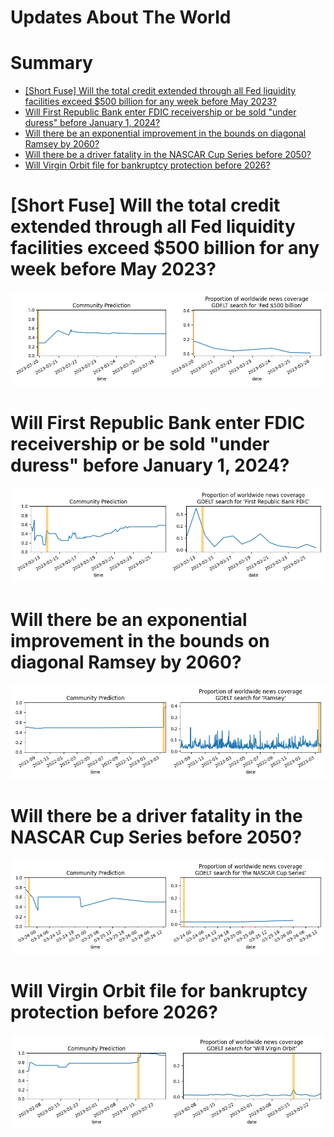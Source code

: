 
Updates About The World
=======================

Summary
=======

* [[Short Fuse] Will the total credit extended through all Fed liquidity facilities exceed $500 billion for any week before May 2023?](#short-fuse-will-the-total-credit-extended-through-all-fed-liquidity-facilities-exceed-500-billion-for-any-week-before-may-2023)
* [Will First Republic Bank enter FDIC receivership or be sold "under duress" before January 1, 2024?](#will-first-republic-bank-enter-fdic-receivership-or-be-sold-under-duress-before-january-1-2024)
* [Will there be an exponential improvement in the bounds on diagonal Ramsey by 2060?](#will-there-be-an-exponential-improvement-in-the-bounds-on-diagonal-ramsey-by-2060)
* [Will there be a driver fatality in the NASCAR Cup Series before 2050?](#will-there-be-a-driver-fatality-in-the-nascar-cup-series-before-2050)
* [Will Virgin Orbit file for bankruptcy protection before 2026?](#will-virgin-orbit-file-for-bankruptcy-protection-before-2026)

# [Short Fuse] Will the total credit extended through all Fed liquidity facilities exceed $500 billion for any week before May 2023?


![Total Fed support over $500b by May?](assets/01.png)
# Will First Republic Bank enter FDIC receivership or be sold "under duress" before January 1, 2024?


![First Republic Bank collapse before 2024?](assets/06.png)
# Will there be an exponential improvement in the bounds on diagonal Ramsey by 2060?


![Exponential improvement on diagonal Ramsey](assets/08.png)
# Will there be a driver fatality in the NASCAR Cup Series before 2050?


![NASCAR Fatality before 2050](assets/09.png)
# Will Virgin Orbit file for bankruptcy protection before 2026?


![Virgin Orbit Bankruptcy Filing by 2026?](assets/10.png)